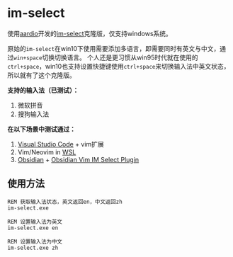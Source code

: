 # im-select

使用[aardio](https://aardio.com/)开发的[im-select](https://github.com/daipeihust/im-select)克隆版，仅支持windows系统。

原始的`im-select`在win10下使用需要添加多语言，即需要同时有英文与中文，通过`win+space`切换切换语言。
个人还是更习惯从win95时代就在使用的`ctrl+space`，win10也支持设置快捷键使用`ctrl+space`来切换输入法中英文状态，所以就有了这个克隆版。

**支持的输入法（已测试）：**
1. 微软拼音
2. 搜狗输入法

**在以下场景中测试通过：**
1. [Visual Studio Code](https://code.visualstudio.com/) + vim扩展
2. Vim/Neovim in [WSL](https://learn.microsoft.com/en-us/windows/wsl/about)
3. [Obsidian](https://obsidian.md) + [Obsidian Vim IM Select Plugin](https://github.com/ALONELUR/vim-im-select-obsidian)

## 使用方法

```batch
REM 获取输入法状态，英文返回en，中文返回zh
im-select.exe

REM 设置输入法为英文
im-select.exe en

REM 设置输入法为中文
im-select.exe zh
```
